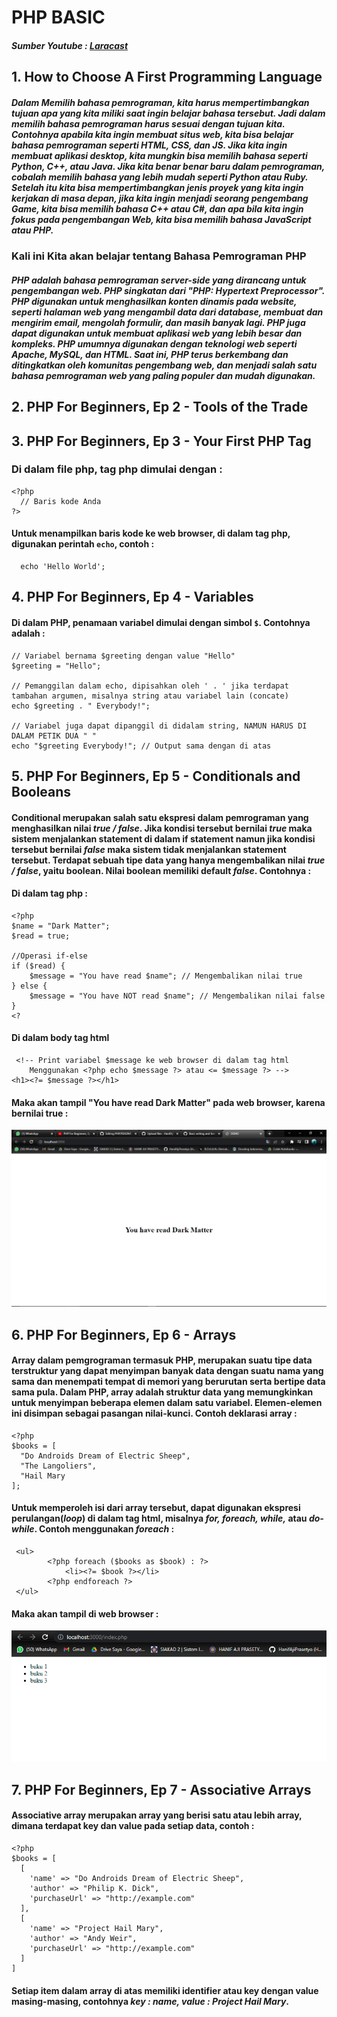 # PHP BASIC
##### Sumber Youtube : [Laracast](https://www.youtube.com/playlist?list=PL3VM-unCzF8ipG50KDjnzhugceoSG3RTC)

## 1. How to Choose A First Programming Language
##### Dalam Memilih bahasa pemrograman, kita harus mempertimbangkan tujuan apa yang kita miliki saat ingin belajar bahasa tersebut. Jadi dalam memilih bahasa pemrograman harus sesuai dengan tujuan kita. Contohnya apabila kita ingin membuat situs web, kita bisa belajar bahasa pemrograman seperti HTML, CSS, dan JS. Jika kita ingin membuat aplikasi desktop, kita mungkin bisa memilih bahasa seperti Python, C++, atau Java. Jika kita benar benar baru dalam pemrograman, cobalah memilih bahasa yang lebih mudah seperti Python atau Ruby. Setelah itu kita bisa mempertimbangkan jenis proyek yang kita ingin kerjakan di masa depan, jika kita ingin menjadi seorang pengembang Game, kita bisa memilih bahasa C++ atau C#, dan apa bila kita ingin fokus pada pengembangan Web, kita bisa memilih bahasa JavaScript atau PHP.
### Kali ini Kita akan belajar tentang Bahasa Pemrograman PHP
##### PHP adalah bahasa pemrograman server-side yang dirancang untuk pengembangan web. PHP singkatan dari "PHP: Hypertext Preprocessor". PHP digunakan untuk menghasilkan konten dinamis pada website, seperti halaman web yang mengambil data dari database, membuat dan mengirim email, mengolah formulir, dan masih banyak lagi. PHP juga dapat digunakan untuk membuat aplikasi web yang lebih besar dan kompleks. PHP umumnya digunakan dengan teknologi web seperti Apache, MySQL, dan HTML. Saat ini, PHP terus berkembang dan ditingkatkan oleh komunitas pengembang web, dan menjadi salah satu bahasa pemrograman web yang paling populer dan mudah digunakan.

## 2. PHP For Beginners, Ep 2 - Tools of the Trade

## 3. PHP For Beginners, Ep 3 - Your First PHP Tag
### Di dalam file php, tag php dimulai dengan :
```
<?php
  // Baris kode Anda
?>
```
#### Untuk menampilkan baris kode ke web browser, di dalam tag php, digunakan perintah ``` echo ```, contoh :
```
  echo 'Hello World';
```
## 4. PHP For Beginners, Ep 4 - Variables
#### Di dalam PHP, penamaan variabel dimulai dengan simbol ```$```. Contohnya adalah :
```
// Variabel bernama $greeting dengan value "Hello"
$greeting = "Hello";

// Pemanggilan dalam echo, dipisahkan oleh ' . ' jika terdapat tambahan argumen, misalnya string atau variabel lain (concate)
echo $greeting . " Everybody!";

// Variabel juga dapat dipanggil di didalam string, NAMUN HARUS DI DALAM PETIK DUA " "
echo "$greeting Everybody!"; // Output sama dengan di atas
```
## 5. PHP For Beginners, Ep 5 - Conditionals and Booleans
#### Conditional merupakan salah satu ekspresi dalam pemrograman yang menghasilkan nilai *true / false*. Jika kondisi tersebut bernilai *true* maka sistem menjalankan statement di dalam if statement namun jika kondisi tersebut bernilai *false* maka sistem tidak menjalankan statement tersebut. Terdapat sebuah tipe data yang hanya mengembalikan nilai *true / false*, yaitu boolean. Nilai boolean memiliki default *false*. Contohnya :
#### Di dalam tag php :
```
<?php
$name = "Dark Matter";
$read = true;

//Operasi if-else
if ($read) {
    $message = "You have read $name"; // Mengembalikan nilai true
} else {
    $message = "You have NOT read $name"; // Mengembalikan nilai false
}
<?
```
#### Di dalam body tag html
```
 <!-- Print variabel $message ke web browser di dalam tag html
    Menggunakan <?php echo $message ?> atau <= $message ?> -->
<h1><?= $message ?></h1>
```
#### Maka akan tampil "You have read Dark Matter" pada web browser, karena bernilai true :
![if-else](https://github.com/HanifAjiPrasetyo/PHP/blob/main/if-else.png?raw=true)
## 6. PHP For Beginners, Ep 6 - Arrays
#### Array dalam pemgrograman termasuk PHP, merupakan suatu tipe data terstruktur yang dapat menyimpan banyak data dengan suatu nama yang sama dan menempati tempat di memori yang berurutan serta bertipe data sama pula. Dalam PHP, array adalah struktur data yang memungkinkan untuk menyimpan beberapa elemen dalam satu variabel. Elemen-elemen ini disimpan sebagai pasangan nilai-kunci. Contoh deklarasi array :
```
<?php
$books = [
  "Do Androids Dream of Electric Sheep",
  "The Langoliers",
  "Hail Mary
];
```
#### Untuk memperoleh isi dari array tersebut, dapat digunakan ekspresi perulangan(*loop*) di dalam tag html, misalnya *for, foreach, while,* atau *do-while*. Contoh menggunakan *foreach* :
```
 <ul>
        <?php foreach ($books as $book) : ?>
            <li><?= $book ?></li>
        <?php endforeach ?>
 </ul>
```
#### Maka akan tampil di web browser :
![if-else](https://github.com/HanifAjiPrasetyo/PHP/blob/main/foreach-array.png?raw=true)
## 7. PHP For Beginners, Ep 7 - Associative Arrays
#### Associative array merupakan array yang berisi satu atau lebih array, dimana terdapat key dan value pada setiap data, contoh :
```
<?php
$books = [
  [
    'name' => "Do Androids Dream of Electric Sheep",
    'author' => "Philip K. Dick",
    'purchaseUrl' => "http://example.com"
  ],
  [
    'name' => "Project Hail Mary",
    'author' => "Andy Weir",
    'purchaseUrl' => "http://example.com"
  ]
]
```
#### Setiap item dalam array di atas memiliki identifier atau key dengan value masing-masing, contohnya *key : name, value : Project Hail Mary*.
